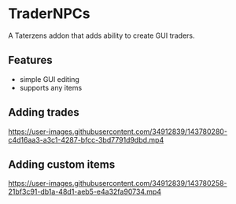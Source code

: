 # TraderNPCs
A Taterzens addon that adds ability to create GUI traders.

## Features
* simple GUI editing
* supports any items

## Adding trades

https://user-images.githubusercontent.com/34912839/143780280-c4d16aa3-a3c1-4287-bfcc-3bd7791d9dbd.mp4


## Adding custom items

https://user-images.githubusercontent.com/34912839/143780258-21bf3c91-db1a-48d1-aeb5-e4a32fa90734.mp4

